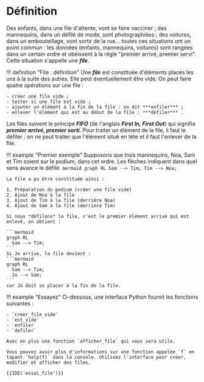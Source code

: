 # Définition

Des enfants, dans une file d'attente, vont se faire vacciner ; des mannequins, dans un défilé de mode, sont photographiées ; des voitures, dans un embouteillage, vont sortir de la rue... toutes ces situations ont un point commun : les données (enfants, mannequins, voitures) sont rangées dans un certain ordre et obéissent à la règle "premier arrivé, premier servi". Cette situation s'appelle une ***file***.

!!! definition "File : définition"
    Une ***file*** est constituée d'éléments placés les uns à la suite des autres. Elle peut éventuellement être vide. On peut faire quatre opérations sur une file :

    - créer une file vide ;
    - tester si une file est vide ;
    - ajouter un élément à la fin de la file : on dit ***enfiler*** ;
    - enlever l'élément qui est au début de la file : ***défiler*** .

Les files suivent le principe ***FIFO*** (de l'anglais ***First In, First Out***) qui signifie ***premier arrivé, premier sorti***. Pour traiter un élément de la file, il faut le défiler : on ne peut traiter que l'élément situé en tête et il faut l'enlever de la file.


!!! example "Premier exemple"
    Supposons que trois mannequins, Noa, Sam et Tim soient sur le podium, dans cet ordre. Les flèches indiquent dans quel sens avance le défilé.
    ``` mermaid
    graph RL
      Sam --> Tim;
      Tim --> Noa;
    ```

    La file a pu être constituée ainsi :

    1. Préparation du podium (créer une file vide)
    2. Ajout de Noa à la file
    3. Ajout de Tim à la file (derrière Noa)
    4. Ajout de Sam à la file (derrière Tim) 

    Si nous *défilons* la file, c'est le premier élément arrivé qui est enlevé, on obtient :

    ```mermaid
    graph RL
      Sam --> Tim;
    ```
    Si Jo arrive, la file devient :
    ```mermaid
    graph RL
      Sam --> Tim;
      Jo --> Sam;
    ```
    car Jo doit se placer à la fin de la file.

!!! example "Essayez"
    Ci-dessous, une interface Python fournit les fonctions suivantes :

    - `creer_file_vide`
    - `est_vide`
    - `enfiler`
    - `defiler` 

    Avec en plus une fonction `afficher_file` qui vous sera utile.

    Vous pouvez avoir plus d'informations sur une fonction appelée `f` en tapant `help(f)` dans la console. Utilisez l'interface pour créer, modifier et afficher des files.

    {{IDE('essai_file')}}